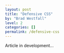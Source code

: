 ```yaml
---
layout: post
title: "Defensive CSS"
by: "Brad Westfall"
level: 2
categories: []
permalink: /defensive-css
---
```


Article in development...